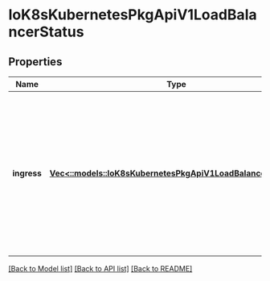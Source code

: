 # IoK8sKubernetesPkgApiV1LoadBalancerStatus

## Properties
Name | Type | Description | Notes
------------ | ------------- | ------------- | -------------
**ingress** | [**Vec<::models::IoK8sKubernetesPkgApiV1LoadBalancerIngress>**](io.k8s.kubernetes.pkg.api.v1.LoadBalancerIngress.md) | Ingress is a list containing ingress points for the load-balancer. Traffic intended for the service should be sent to these ingress points. | [optional] [default to null]

[[Back to Model list]](../README.md#documentation-for-models) [[Back to API list]](../README.md#documentation-for-api-endpoints) [[Back to README]](../README.md)


